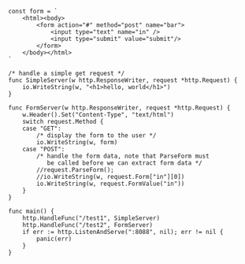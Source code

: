     const form = `
    	<html><body>
    		<form action="#" method="post" name="bar">
    			<input type="text" name="in" />
    			<input type="submit" value="submit"/>
    		</form>
    	</body></html>
    `

    /* handle a simple get request */
    func SimpleServer(w http.ResponseWriter, request *http.Request) {
    	io.WriteString(w, "<h1>hello, world</h1>")
    }

    func FormServer(w http.ResponseWriter, request *http.Request) {
    	w.Header().Set("Content-Type", "text/html")
    	switch request.Method {
    	case "GET":
    		/* display the form to the user */
    		io.WriteString(w, form)
    	case "POST":
    		/* handle the form data, note that ParseForm must
    		   be called before we can extract form data */
    		//request.ParseForm();
    		//io.WriteString(w, request.Form["in"][0])
    		io.WriteString(w, request.FormValue("in"))
    	}
    }

    func main() {
    	http.HandleFunc("/test1", SimpleServer)
    	http.HandleFunc("/test2", FormServer)
    	if err := http.ListenAndServe(":8088", nil); err != nil {
    		panic(err)
    	}
    }



